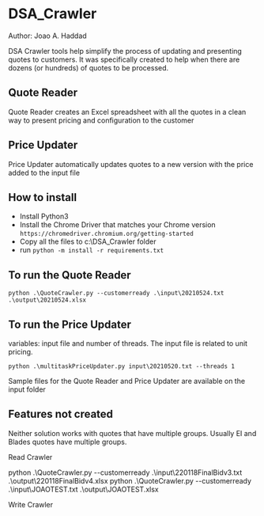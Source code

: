# DSA_Crawler

Author: Joao A. Haddad

DSA Crawler tools help simplify the process of updating and presenting quotes to customers. It was specifically created to help when there are dozens (or hundreds) of quotes to be processed.

## Quote Reader

Quote Reader creates an Excel spreadsheet with all the quotes in a clean way to present pricing and configuration to the customer

## Price Updater

Price Updater automatically updates quotes to a new version with the price added to the input file

## How to install

- Install Python3
- Install the Chrome Driver that matches your Chrome version
    `https://chromedriver.chromium.org/getting-started`
- Copy all the files to c:\DSA_Crawler folder
- run `python -m install -r requirements.txt`

## To run the Quote Reader

`python .\QuoteCrawler.py --customerready .\input\20210524.txt  .\output\20210524.xlsx`

## To run the Price Updater

variables: input file and number of threads. The input file is related to unit pricing.

`python .\multitaskPriceUpdater.py input\20210520.txt --threads 1`

Sample files for the Quote Reader and Price Updater are available on the input folder

## Features not created

Neither solution works with quotes that have multiple groups. Usually EI and Blades quotes have multiple groups.




Read Crawler

python .\QuoteCrawler.py --customerready .\input\220118FinalBidv3.txt  .\output\220118FinalBidv4.xlsx
python .\QuoteCrawler.py --customerready .\input\JOAOTEST.txt  .\output\JOAOTEST.xlsx

Write Crawler